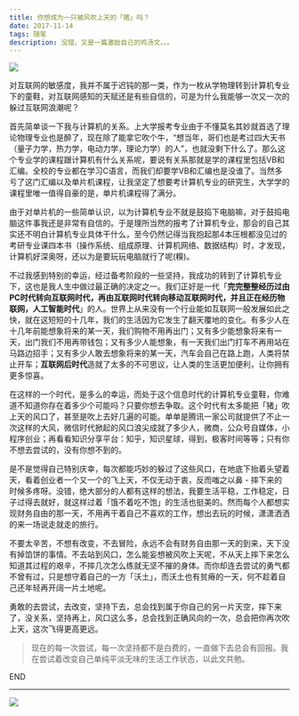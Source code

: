 ```yaml
---
title: 你想成为一只被风吹上天的「猪」吗？
date: 2017-11-14
tags: 随笔
description: 没错，又是一篇激励自己的鸡汤文。。。
---
```


![](/image/500353205_wx.jpg)

对互联网的敏感度，我并不属于迟钝的那一类，作为一枚从学物理转到计算机专业下的童鞋，对互联网感知的天赋还是有些自信的，可是为什么我能够一次又一次的躲过互联网浪潮呢？

首先简单谈一下我与计算机的关系。上大学报考专业由于不懂莫名其妙就首选了理论物理专业也是醉了，现在除了能拿它吹个牛，“想当年，哥们也是考过四大天书（量子力学，热力学，电动力学，理论力学）的人”，也就没剩下什么了。那么这个专业学的课程跟计算机有什么关系呢，要说有关系那就是学的课程里包括VB和汇编。全校的专业都在学习C语言，而我们却要学VB和汇编也是没谁了。当然多亏了这门汇编以及单片机课程，让我坚定了想要考计算机专业的研究生，大学学的课程里唯一值得自豪的是，单片机课程得了满分。

由于对单片机的一些简单认识，以为计算机专业不就是鼓捣下电脑嘛，对于鼓捣电脑这件事我还是非常有自信的。于是理所当然的报考了计算机专业，那会的自己其实还不明白计算机专业具体干什么，至今仍然记得当我抱起那4本压根都没见过的考研专业课四本书（操作系统、组成原理、计算机网络、数据结构）时，才发现，计算机好深奥呀，还以为是要玩玩电脑就行了呢(糗)。

不过我感到特别的幸运，经过备考阶段的一些坚持，我成功的转到了计算机专业下，这也是我人生中做过最正确的决定之一。我们正好是一代「**完完整整经历过由PC时代转向互联网时代，再由互联网时代转向移动互联网时代，并且正在经历物联网，人工智能时代**」的人。世界上从来没有一个行业能如互联网一般发展如此之快，就在这短短的十几年，我们的生活因为它发生了翻天覆地的变化。有多少人在十几年前能想象将来的某一天，我们购物不用再出门；又有多少能想象将来有一天，出门我们不用再带钱包；又有多少人能想象，有一天我们出门打车不再用站在马路边招手；又有多少人敢去想象将来的某一天，汽车会自己在路上跑，人类将禁止开车；**互联网后时代**造就了太多的不可思议，让人类的生活更加便利，让你拥有更多惊喜。

在这样的一个时代，是多么的幸运，而处于这个信息时代的计算机专业童鞋，你难道不知道你存在着多少个可能吗？只要你想去争取。这个时代有太多能把「猪」吹上天的风口了，甚至是吹上去好几遍的可能。单单是腾讯一家公司就提供了不止一次这样的大风，微信时代掀起的风口浪尖成就了多少人，微商，公众号自媒体，小程序创业；再看看知识分享平台：知乎，知识星球，得到，极客时间等等；只有你不想去尝试的，没有你想不到的。

是不是觉得自己特别庆幸，每次都能巧妙的躲过了这些风口，在地底下抬着头望着天，看着创业者一个又一个的飞上天，不仅无动于衷，反而嗤之以鼻 - 摔下来的时候多疼呀。没错，绝大部分的人都有这样的想法，我要生活平稳，工作稳定，日子过得去就好，就这样过着「饿不着吃不饱」的生活也挺美的。然而每个人都想实现财务自由的那一天，不用再干着自己不喜欢的工作，想出去玩的时候，潇潇洒洒的来一场说走就走的旅行。

不要太辛苦，不想有改变，不去冒险，永远不会有财务自由那一天的到来，天下没有掉馅饼的事情。不去站到风口，怎么能妄想被风吹上天呢，不从天上摔下来怎么知道其过程的艰辛，不摔几次怎么练就无坚不摧的身体。而你却连去尝试的勇气都不曾有过，只是想守着自己的一方「沃土」，而沃土也有贫瘠的一天，何不趁着自己还年轻再开阔一片土地呢。

勇敢的去尝试，去改变，坚持下去，总会找到属于你自己的另一片天空，摔下来了，没关系，坚持再上，风口这么多，总会找到正确风向的一次，总会把你再次吹上天，这次飞得更高更远。

> 现在的每一次尝试，每一次坚持都不是白费的，一直做下去总会有回报。我在尝试着改变自己单纯平淡无味的生活工作状态，以此文共勉。

END

- - -
![](/image/weixin.jpg)